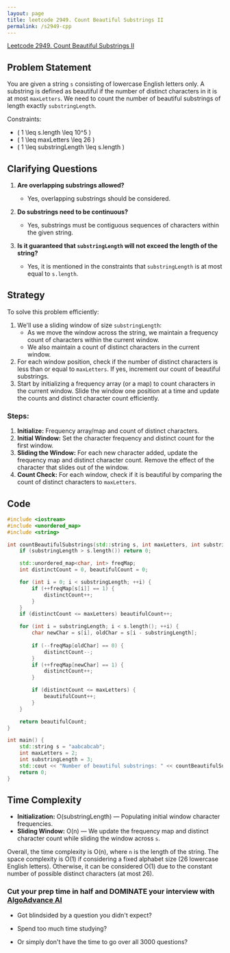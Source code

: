 ```yaml
---
layout: page
title: leetcode 2949. Count Beautiful Substrings II
permalink: /s2949-cpp
---
```

[Leetcode 2949. Count Beautiful Substrings II](https://algoadvance.github.io/algoadvance/l2949)
## Problem Statement

You are given a string `s` consisting of lowercase English letters only. A substring is defined as beautiful if the number of distinct characters in it is at most `maxLetters`. We need to count the number of beautiful substrings of length exactly `substringLength`.

Constraints:
- \( 1 \leq s.length \leq 10^5 \)
- \( 1 \leq maxLetters \leq 26 \)
- \( 1 \leq substringLength \leq s.length \)

## Clarifying Questions

1. **Are overlapping substrings allowed?**
   - Yes, overlapping substrings should be considered.

2. **Do substrings need to be continuous?**
   - Yes, substrings must be contiguous sequences of characters within the given string.

3. **Is it guaranteed that `substringLength` will not exceed the length of the string?**
   - Yes, it is mentioned in the constraints that `substringLength` is at most equal to `s.length`.

## Strategy

To solve this problem efficiently:
1. We'll use a sliding window of size `substringLength`:
   - As we move the window across the string, we maintain a frequency count of characters within the current window.
   - We also maintain a count of distinct characters in the current window.
2. For each window position, check if the number of distinct characters is less than or equal to `maxLetters`. If yes, increment our count of beautiful substrings.
3. Start by initializing a frequency array (or a map) to count characters in the current window. Slide the window one position at a time and update the counts and distinct character count efficiently.

### Steps:
1. **Initialize:** Frequency array/map and count of distinct characters.
2. **Initial Window:** Set the character frequency and distinct count for the first window.
3. **Sliding the Window:** For each new character added, update the frequency map and distinct character count. Remove the effect of the character that slides out of the window.
4. **Count Check:** For each window, check if it is beautiful by comparing the count of distinct characters to `maxLetters`.

## Code

```cpp
#include <iostream>
#include <unordered_map>
#include <string>

int countBeautifulSubstrings(std::string s, int maxLetters, int substringLength) {
    if (substringLength > s.length()) return 0;

    std::unordered_map<char, int> freqMap;
    int distinctCount = 0, beautifulCount = 0;

    for (int i = 0; i < substringLength; ++i) {
        if (++freqMap[s[i]] == 1) {
            distinctCount++;
        }
    }
    if (distinctCount <= maxLetters) beautifulCount++;

    for (int i = substringLength; i < s.length(); ++i) {
        char newChar = s[i], oldChar = s[i - substringLength];
        
        if (--freqMap[oldChar] == 0) {
            distinctCount--;
        }
        if (++freqMap[newChar] == 1) {
            distinctCount++;
        }

        if (distinctCount <= maxLetters) {
            beautifulCount++;
        }
    }

    return beautifulCount;
}

int main() {
    std::string s = "aabcabcab";
    int maxLetters = 2;
    int substringLength = 3;
    std::cout << "Number of beautiful substrings: " << countBeautifulSubstrings(s, maxLetters, substringLength) << std::endl;
    return 0;
}
```

## Time Complexity

- **Initialization:** O(substringLength) — Populating initial window character frequencies.
- **Sliding Window:** O(n) — We update the frequency map and distinct character count while sliding the window across `s`.

Overall, the time complexity is O(n), where `n` is the length of the string. The space complexity is O(1) if considering a fixed alphabet size (26 lowercase English letters). Otherwise, it can be considered O(1) due to the constant number of possible distinct characters (at most 26).


### Cut your prep time in half and DOMINATE your interview with [AlgoAdvance AI](https://algoAdvance.com)

- Got blindsided by a question you didn't expect?

- Spend too much time studying?

- Or simply don't have the time to go over all 3000 questions?

